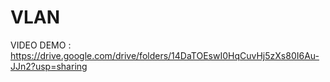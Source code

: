 # VLAN


VIDEO DEMO : https://drive.google.com/drive/folders/14DaTOEswI0HqCuvHj5zXs80I6Au-JJn2?usp=sharing
